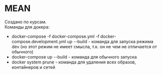 # MEAN
Создано по курсам.<br>
Команды для докера:
 - docker-compose -f docker-compose.yml -f docker-compose.development.yml up --build - команда для запуска режима dev (но этот режим не имеет смысла, т.к. он не чем не отличается от обычного)
 - docker-compose up --build - команда для обычного запуска
 - docker system prune - команда для удаления всех образов, контайнеров и сетей
